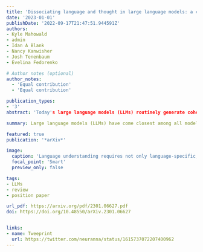 ```yaml
---
title: 'Dissociating language and thought in large language models: a cognitive perspective'
date: '2023-01-01'
publishDate: '2022-09-17T21:47:51.944591Z'
authors:
- Kyle Mahowald
- admin
- Idan A Blank
- Nancy Kanwisher
- Josh Tenenbaum
- Evelina Fedorenko

# Author notes (optional)
author_notes:
  - 'Equal contribution'
  - 'Equal contribution'

publication_types:
- '3'
abstract: 'Today's large language models (LLMs) routinely generate coherent, grammatical and seemingly meaningful paragraphs of text. This achievement has led to speculation that these networks are - or will soon become - "thinking machines", capable of performing tasks that require abstract knowledge and reasoning. Here, we review the capabilities of LLMs by considering their performance on two different aspects of language use: 'formal linguistic competence', which includes knowledge of rules and patterns of a given language, and 'functional linguistic competence', a host of cognitive abilities required for language understanding and use in the real world. Drawing on evidence from cognitive neuroscience, we show that formal competence in humans relies on specialized language processing mechanisms, whereas functional competence recruits multiple extralinguistic capacities that comprise human thought, such as formal reasoning, world knowledge, situation modeling, and social cognition. In line with this distinction, LLMs show impressive (although imperfect) performance on tasks requiring formal linguistic competence, but fail on many tests requiring functional competence. Based on this evidence, we argue that (1) contemporary LLMs should be taken seriously as models of formal linguistic skills; (2) models that master real-life language use would need to incorporate or develop not only a core language module, but also multiple non-language-specific cognitive capacities required for modeling thought. Overall, a distinction between formal and functional linguistic competence helps clarify the discourse surrounding LLMs' potential and provides a path toward building models that understand and use language in human-like ways.'

summary: Large language models (LLMs) have come closest among all models to date to mastering human language, yet opinions about their capabilities remain split. Here, we evaluate LLMs using a distinction between formal competence—knowledge of linguistic rules and patterns—and functional competence—understanding and using language in the world. We ground this distinction in human neuroscience, showing that these skills recruit different cognitive mechanisms. Although LLMs are close to mastering formal competence, they still fail at functional competence tasks, which often require drawing on non-linguistic capacities. In short, LLMs are good models of language but incomplete models of human thought.

featured: true
publication: '*arXiv*'

image:
  caption: 'Language understanding requires not only language-specific, but also general cognitive abilities.'
  focal_point: 'Smart'
  preview_only: false

tags:
- LLMs
- review
- position paper

url_pdf: https://arxiv.org/pdf/2301.06627.pdf
doi: https://doi.org/10.48550/arXiv.2301.06627


links:
- name: Tweeprint
  url: https://twitter.com/neuranna/status/1615737072207400962
---
```


